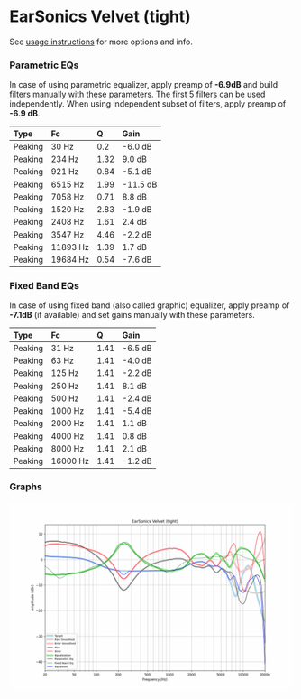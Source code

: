 # EarSonics Velvet (tight)
See [usage instructions](https://github.com/jaakkopasanen/AutoEq#usage) for more options and info.

### Parametric EQs
In case of using parametric equalizer, apply preamp of **-6.9dB** and build filters manually
with these parameters. The first 5 filters can be used independently.
When using independent subset of filters, apply preamp of **-6.9 dB**.

| Type    | Fc       |    Q | Gain     |
|:--------|:---------|:-----|:---------|
| Peaking | 30 Hz    | 0.2  | -6.0 dB  |
| Peaking | 234 Hz   | 1.32 | 9.0 dB   |
| Peaking | 921 Hz   | 0.84 | -5.1 dB  |
| Peaking | 6515 Hz  | 1.99 | -11.5 dB |
| Peaking | 7058 Hz  | 0.71 | 8.8 dB   |
| Peaking | 1520 Hz  | 2.83 | -1.9 dB  |
| Peaking | 2408 Hz  | 1.61 | 2.4 dB   |
| Peaking | 3547 Hz  | 4.46 | -2.2 dB  |
| Peaking | 11893 Hz | 1.39 | 1.7 dB   |
| Peaking | 19684 Hz | 0.54 | -7.6 dB  |

### Fixed Band EQs
In case of using fixed band (also called graphic) equalizer, apply preamp of **-7.1dB**
(if available) and set gains manually with these parameters.

| Type    | Fc       |    Q | Gain    |
|:--------|:---------|:-----|:--------|
| Peaking | 31 Hz    | 1.41 | -6.5 dB |
| Peaking | 63 Hz    | 1.41 | -4.0 dB |
| Peaking | 125 Hz   | 1.41 | -2.2 dB |
| Peaking | 250 Hz   | 1.41 | 8.1 dB  |
| Peaking | 500 Hz   | 1.41 | -2.4 dB |
| Peaking | 1000 Hz  | 1.41 | -5.4 dB |
| Peaking | 2000 Hz  | 1.41 | 1.1 dB  |
| Peaking | 4000 Hz  | 1.41 | 0.8 dB  |
| Peaking | 8000 Hz  | 1.41 | 2.1 dB  |
| Peaking | 16000 Hz | 1.41 | -1.2 dB |

### Graphs
![](./EarSonics%20Velvet%20(tight).png)